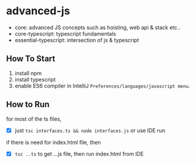 # advanced-js

- core: advanced JS concepts such as hoisting, web api & stack etc..
- core-typescript: typescript fundamentals
- essential-typescript: intersection of js & typescript

## How To Start

1. install npm
2. install typescript
3. enable ES6 compiler in IntelliJ `Preferences/languages/javascript menu`.

## How to Run

for most of the ts files,

- [x] just `tsc interfaces.ts && node interfaces.js` or use IDE run 

if there is need for index.html file, then

-[x] `tsc ..ts` to get ...js file, then run index.html from IDE
